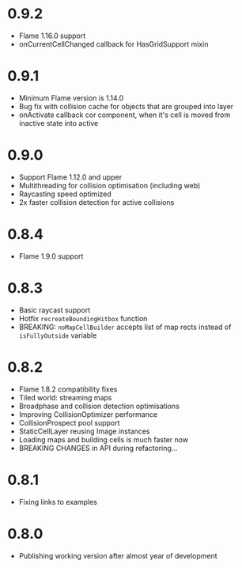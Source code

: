 # 0.9.2

* Flame 1.16.0 support
* onCurrentCellChanged callback for HasGridSupport mixin


# 0.9.1

* Minimum Flame version is 1.14.0
* Bug fix with collision cache for objects that are grouped into layer
* onActivate callback cor component, when it's cell is moved from inactive state into active

# 0.9.0

* Support Flame 1.12.0 and upper 
* Multithreading for  collision optimisation (including web)
* Raycasting speed optimized
* 2x faster collision detection for active collisions 

# 0.8.4

* Flame 1.9.0 support

# 0.8.3

* Basic raycast support
* Hotfix `recreateBoundingHitbox` function
* BREAKING: `noMapCellBuilder` accepts list of map rects instead of `isFullyOutside` variable

# 0.8.2

* Flame 1.8.2 compatibility fixes
* Tiled world: streaming maps
* Broadphase and collision detection optimisations
* Improving CollisionOptimizer performance
* CollisionProspect pool support
* StaticCellLayer reusing Image instances
* Loading maps and building cells is much faster now
* BREAKING CHANGES in API during refactoring...

# 0.8.1

* Fixing links to examples

# 0.8.0

* Publishing working version after almost year of development